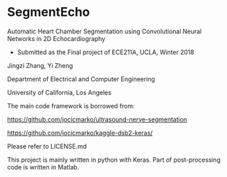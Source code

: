 # SegmentEcho
Automatic Heart Chamber Segmentation using Convolutional Neural Networks in 2D Echocardiography 
- Submitted as the Final project of ECE211A, UCLA, Winter 2018

Jingzi Zhang, Yi Zheng

Department of Electrical and Computer Engineering

University of California, Los Angeles



The main code framework is borrowed from:

https://github.com/jocicmarko/ultrasound-nerve-segmentation

https://github.com/jocicmarko/kaggle-dsb2-keras/

Please refer to LICENSE.md



This project is mainly written in python with Keras. Part of post-processing code is written in Matlab.



